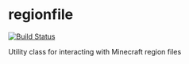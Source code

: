 # regionfile

[![Build Status](https://travis-ci.com/KyoriPowered/regionfile.svg?branch=master)](https://travis-ci.com/KyoriPowered/regionfile)

Utility class for interacting with Minecraft region files


